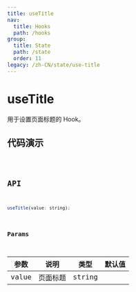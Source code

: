 ```yaml
---
title: useTitle
nav:
  title: Hooks
  path: /hooks
group:
  title: State
  path: /state
  order: 11
legacy: /zh-CN/state/use-title
---
```


# useTitle

用于设置页面标题的 Hook。

## 代码演示

<code src="./demo/demo1.tsx" />

## API

```javascript
useTitle(value: string);
```

### Params

| 参数    | 说明                                         | 类型                   | 默认值 |
|---------|----------------------------------------------|------------------------|--------|
| value | 页面标题  | string  |       |
